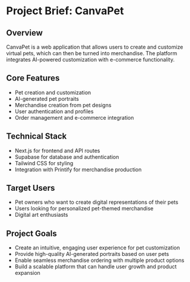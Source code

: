 # Project Brief: CanvaPet

## Overview
CanvaPet is a web application that allows users to create and customize virtual pets, which can then be turned into merchandise. The platform integrates AI-powered customization with e-commerce functionality.

## Core Features
- Pet creation and customization
- AI-generated pet portraits
- Merchandise creation from pet designs
- User authentication and profiles
- Order management and e-commerce integration

## Technical Stack
- Next.js for frontend and API routes
- Supabase for database and authentication
- Tailwind CSS for styling
- Integration with Printify for merchandise production

## Target Users
- Pet owners who want to create digital representations of their pets
- Users looking for personalized pet-themed merchandise
- Digital art enthusiasts

## Project Goals
- Create an intuitive, engaging user experience for pet customization
- Provide high-quality AI-generated portraits based on user pets
- Enable seamless merchandise ordering with multiple product options
- Build a scalable platform that can handle user growth and product expansion 